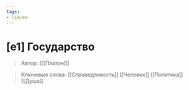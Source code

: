 ```yaml
---
tags:
- lib/ex
---
```

# [e1] Государство
>Автор: [[[Платон]]]

>Ключевые слова: [[Справедливость]] [[Человек]] [[Политика]] [[Душа]]